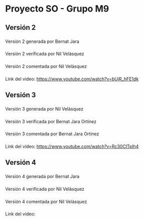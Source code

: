 # Proyecto SO - Grupo M9
## Versión 2
###
Versión 2 generada por Bernat Jara 
###
Versión 2 verificada por Nil Velàsquez
###
Versión 2 comentada por Nil Velàsquez
###
Link del video: https://www.youtube.com/watch?v=bUjR_hFE1dk
## Versión 3
###
Versión 3 generada por Nil Velàsquez
###
Versión 3 verificada por Bernat Jara Ortínez
###
Versión 3 comentada por Bernat Jara Ortínez
###
Link del video: https://www.youtube.com/watch?v=Rc30ClTplh4
## Versión 4
###
Versión 4 generada por Bernat Jara 
###
Versión 4 verificada por Nil Velàsquez
###
Versión 4 comentada por Nil Velàsquez
###
Link del video:
